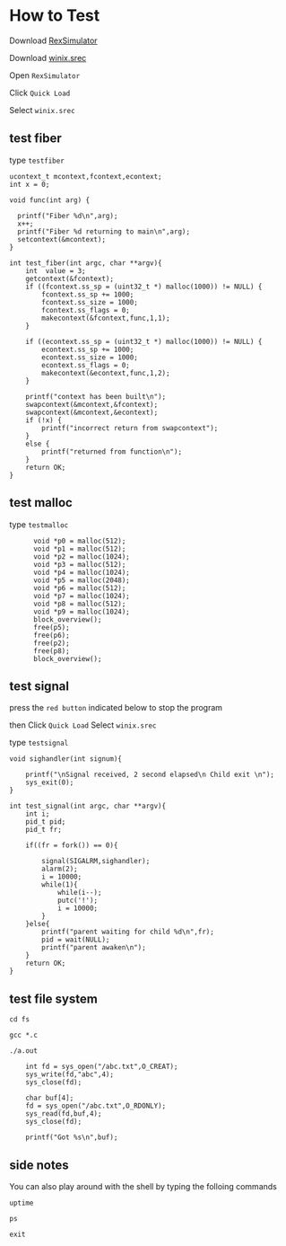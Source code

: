 # How to Test

Download [RexSimulator]()

Download [winix.srec](http://www.github.com)

Open ```RexSimulator```

Click ```Quick Load```

Select ```winix.srec```

## test fiber

type ```testfiber```

```
ucontext_t mcontext,fcontext,econtext;
int x = 0;

void func(int arg) {

  printf("Fiber %d\n",arg);
  x++;
  printf("Fiber %d returning to main\n",arg);
  setcontext(&mcontext);
}

int test_fiber(int argc, char **argv){
	int  value = 3;
	getcontext(&fcontext);
	if ((fcontext.ss_sp = (uint32_t *) malloc(1000)) != NULL) {
		fcontext.ss_sp += 1000;
		fcontext.ss_size = 1000;
		fcontext.ss_flags = 0;
		makecontext(&fcontext,func,1,1);
	}

	if ((econtext.ss_sp = (uint32_t *) malloc(1000)) != NULL) {
		econtext.ss_sp += 1000;
		econtext.ss_size = 1000;
		econtext.ss_flags = 0;
		makecontext(&econtext,func,1,2);
	}

	printf("context has been built\n");
	swapcontext(&mcontext,&fcontext);
	swapcontext(&mcontext,&econtext);
	if (!x) {
		printf("incorrect return from swapcontext");
	}
	else {
		printf("returned from function\n");
	}
	return OK;
}

```

## test malloc

type ```testmalloc```

```
	  void *p0 = malloc(512);
	  void *p1 = malloc(512);
	  void *p2 = malloc(1024);
	  void *p3 = malloc(512);
	  void *p4 = malloc(1024);
	  void *p5 = malloc(2048);
	  void *p6 = malloc(512);
	  void *p7 = malloc(1024);
	  void *p8 = malloc(512);
	  void *p9 = malloc(1024);
	  block_overview();
	  free(p5);
	  free(p6);
	  free(p2);
	  free(p8);
	  block_overview();
```

## test signal

press the ```red button``` indicated below to stop the program

then
Click ```Quick Load```
Select ```winix.srec```

type ```testsignal```

```
void sighandler(int signum){
	
	printf("\nSignal received, 2 second elapsed\n Child exit \n");
	sys_exit(0);
}

int test_signal(int argc, char **argv){
	int i;
	pid_t pid;
	pid_t fr;

	if((fr = fork()) == 0){

		signal(SIGALRM,sighandler);
		alarm(2);
		i = 10000;
		while(1){
			while(i--);
			putc('!');
			i = 10000;
		}
	}else{
		printf("parent waiting for child %d\n",fr);
		pid = wait(NULL);
		printf("parent awaken\n");
	}
	return OK;
}
```

## test file system

```cd fs```

```gcc *.c```

```./a.out```

```
	int fd = sys_open("/abc.txt",O_CREAT);
    sys_write(fd,"abc",4);
    sys_close(fd);

    char buf[4];
    fd = sys_open("/abc.txt",O_RDONLY);
    sys_read(fd,buf,4);
    sys_close(fd);

    printf("Got %s\n",buf);

```

## side notes

You can also play around with the shell by typing the folloing commands

```uptime```

```ps```

```exit```